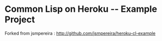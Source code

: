 # Common Lisp on Heroku -- Example Project

Forked from jsmpereira : http://github.com/jsmpereira/heroku-cl-example
